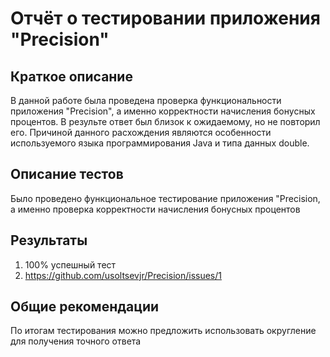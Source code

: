 # Отчёт о тестировании приложения "Precision"

## Краткое описание

В данной работе была проведена проверка функциональности приложения "Precision", а именно корректности начисления бонусных процентов. В результе ответ был близок к ожидаемому, но не повторил его. Причиной данного расхождения являются особенности используемого языка программирования Java и типа данных double.

## Описание тестов

Было проведено функциональное тестирование приложения "Precision, а именно проверка корректности начисления бонусных процентов

## Результаты

1. 100% успешный тест
2. https://github.com/usoltsevjr/Precision/issues/1

## Общие рекомендации

По итогам тестирования можно предложить использовать округление для получения точного ответа